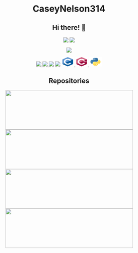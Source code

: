 <h1 align="center">CaseyNelson314</h1>
<h2 align="center">Hi there! 👋</h2>


<p align = "center"> <!--language-->
    <img align="center" height="190.5" src="https://github-readme-stats.vercel.app/api?username=CaseyNelson314&bg_color=100,1a1a1a,464646&title_color=fff&text_color=fff">
    <img align="center" height="190.5" src="https://cheesits456-readme-stats.vercel.app/api/top-langs?username=CaseyNelson314&layout=compact&card_width=275&card_width=400&bg_color=100,1a1a1a,464646&title_color=fff&text_color=fff">
</p>

<p align = "center"> <!--trophy-->
    <img align="center" width ="814.5" src="https://github-profile-trophy.vercel.app/?username=CaseyNelson314&theme=monokai&no-frame=true">
</p>


<p align="center"> <!--SnsData-->
   <!--windows-->
   <a href="https://www.microsoft.com/ja-jp/software-download/windows11">
      <img height="30" src="https://img.shields.io/badge/-Windows-0078D6.svg?logo=windows&style=flat">
   </a>
   
   <!--twitter-->
   <a href="http://twitter.com/Casey_NeIson">
      <img height="30" src="https://img.shields.io/twitter/follow/Casey_NeIson?label=Twitter&logo=twitter&style=flat&color=blue">
   </a>
   
   <!--follow-->
   <img height="30" src="https://img.shields.io/github/followers/CaseyNelson314?label=follow&logo=github&style=flat&color=blue">
   
   <!--profile view-->
   <img height="30" src="https://komarev.com/ghpvc/?username=CaseyNelson314&color=blue">
   
   <!--C-->
   <a href="https://www.cprogramming.com/" target="_blank" rel="noreferrer">
      <img width="40" height="30" src="https://raw.githubusercontent.com/devicons/devicon/master/icons/c/c-original.svg">
   </a>
   
   <!--C++-->
   <a href="https://www.w3schools.com/cpp/" target="_blank" rel="noreferrer">
      <img width="40" height="30" src="https://raw.githubusercontent.com/devicons/devicon/master/icons/cplusplus/cplusplus-original.svg">
   </a>
   
   <!--Python-->
   <a href="https://www.python.org" target="_blank" rel="noreferrer">
      <img width="40" height="30" src="https://raw.githubusercontent.com/devicons/devicon/master/icons/python/python-original.svg">
   </a>
</p>
 
 
<h2 align="center">Repositories</h2>

<p align = "center"> <!--Repositories-->
   <a href="https://github.com/CaseyNelson314/Easy_Led_Controller">
      <img align="center" width ="405" height="125" src="https://github-readme-stats.vercel.app/api/pin/?username=CaseyNelson314&bg_color=50,afeeee,87cefa&title_color=191970&text_color=000&repo=Easy_Led_Controller">
   </a>
 
   <a href="https://github.com/CaseyNelson314/Encoder">
      <img align="center" width ="405" height="125" src="https://github-readme-stats.vercel.app/api/pin/?username=CaseyNelson314&bg_color=50,afeeee,87cefa&title_color=191970&text_color=000&repo=Encoder">
   </a>

   <a href="https://github.com/CaseyNelson314/Variable-control">
      <img align="center" width ="405" height="125" src="https://github-readme-stats.vercel.app/api/pin/?username=CaseyNelson314&bg_color=50,afeeee,87cefa&title_color=191970&text_color=000&repo=Variable-control">
   </a>
 
   <a href="https://github.com/CaseyNelson314/Othello">
      <img align="center" width ="405" height="125" src="https://github-readme-stats.vercel.app/api/pin/?username=CaseyNelson314&bg_color=50,afeeee,87cefa&title_color=191970&text_color=000&repo=Othello">
   </a>
</p>
